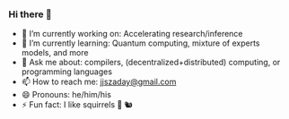 ### Hi there 👋
- 🔭 I’m currently working on: Accelerating research/inference
- 🌱 I’m currently learning: Quantum computing, mixture of experts models, and more
- 💬 Ask me about: compilers, (decentralized+distributed) computing, or programming languages
- 📫 How to reach me: [jjszaday@gmail.com](mailto:jjszaday@gmail.com)
- 😄 Pronouns: he/him/his
- ⚡ Fun fact: I like squirrels 🌰 🐿️

<!--
**jszaday/jszaday** is a ✨ _special_ ✨ repository because its `README.md` (this file) appears on your GitHub profile.

Here are some ideas to get you started:

- 🔭 I’m currently working on ...
- 🌱 I’m currently learning ...
- 👯 I’m looking to collaborate on ...
- 🤔 I’m looking for help with ...
- 💬 Ask me about ...
- 📫 How to reach me: ...
- 😄 Pronouns: ...
- ⚡ Fun fact: ...
-->
